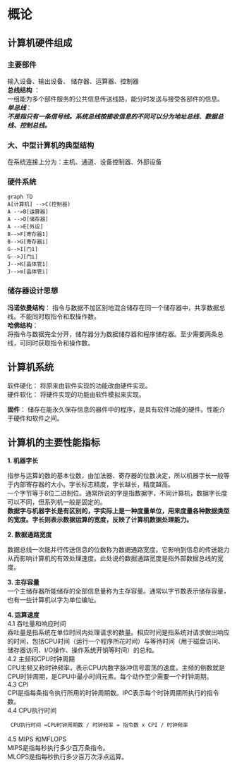# 概论
## 计算机硬件组成
### 主要部件
输入设备、输出设备、 储存器、运算器、控制器  
**总线结构** ：          
 一组能为多个部件服务的公共信息传送线路，能分时发送与接受各部件的信息。  
 ***单总线***：  
 ***不是指只有一条信号线。系统总线按接收信息的不同可以分为地址总线、数据总线、控制总线。***
 ### 大、中型计算机的典型结构
 在系统连接上分为：主机、通道、设备控制器、外部设备
 ### 硬件系统
 ```
 graph TD
 A[计算机] -->C(控制器)
 A -->B[运算器]
 A -->D[储存器]
 A -->E[外设]
 B-->F[寄存器1]
 B-->G[寄存器i]
 G-->I[门1]
 G-->J[门i]
 J-->K[晶体管1]
 J-->m[晶体管i]
```
### 储存器设计思想
**冯诺依曼结构**： 
指令与数据不加区别地混合储存在同一个储存器中，共享数据总线。不能同时取指令和取操作数。  
**哈佛结构**：        
将指令与数据完全分开，储存器分为数据储存器和程序储存器。至少需要两条总线，可同时获取指令和操作数。

## 计算机系统
软件硬化： 将原来由软件实现的功能改由硬件实现。  
硬件软化： 将硬件实现的功能由软件模拟来实现。   

**固件**： 储存在能永久保存信息的器件中的程序，是具有软件功能的硬件。性能介于硬件和软件之间。
## 计算机的主要性能指标
**1. 机器字长** 

 指参与运算的数的基本位数，由加法器、寄存器的位数决定，所以机器字长一般等于内部寄存器的大小。字长标志精度，字长越长，精度越高。                   
 一个字节等于8位二进制位。通常所说的字是指数据字，不同计算机，数据字长度可以不同，但系列机一般是固定的。  
 **数据字与机器字长是有区别的，字实际上是一种度量单位，用来度量各种数据类型的宽度。字长则表示数据运算的宽度，反映了计算机数据处理能力。**
  
  **2. 数据通路宽度**
  
数据总线一次能并行传送信息的位数称为数据通路宽度。它影响到信息的传送能力从而影响计算机的有效处理速度。此处说的数据通路宽度是指外部数据总线的宽度。

**3. 主存容量**  
一个主储存器所能储存的全部信息量称为主存容量。通常以字节数表示储存容量，也有一些计算机以字为单位编址。  

**4. 运算速度**  
4.1 吞吐量和响应时间   
吞吐量是指系统在单位时间内处理请求的数量。相应时间是指系统对请求做出响应的时间，包括CPU时间（运行一个程序所花时间）与等待时间（用于磁盘访问、储存器访问、I/O操作、操作系统开销等时间）的总和。  
4.2 主频和CPU时钟周期   
CPU主频又称时钟频率，表示CPU内数字脉冲信号震荡的速度。主频的倒数就是CPU时钟周期，是CPU中最小时间元素。每个动作至少需要一个时钟周期。   
4.3 CPI  
CPI是指每条指令执行所用的时钟周期数。IPC表示每个时钟周期所执行的指令数。  
4.4 CPU执行时间  
```
 CPU执行时间 =CPU时钟周期数 / 时钟频率 = 指令数 x CPI / 时钟频率
 ```
4.5  MIPS 和MFLOPS    
MIPS是指每秒执行多少百万条指令。   
MLOPS是指每秒执行多少百万次浮点运算。

 